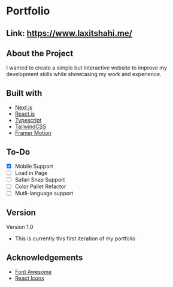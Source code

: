 # Portfolio

## Link: https://www.laxitshahi.me/

## About the Project

I wanted to create a simple but interactive website to improve my development skills while showcasing my work and experience.

## Built with

- [Next.js](https://nextjs.org/)
- [React.js](https://reactjs.org/)
- [Typescript](https://www.typescriptlang.org/)
- [TailwindCSS](https://tailwindcss.com/)
- [Framer Motion](https://www.framer.com/motion/)

## To-Do

- [x] Mobile Support
- [ ] Load in Page
- [ ] Safari Snap Support
- [ ] Color Pallet Refactor
- [ ] Mutli-language support

## Version

Version 1.0

- This is currently this first iteration of my portfolio

## Acknowledgements

- [Font Awesome](https://fontawesome.com/)
- [React Icons](https://react-icons.github.io/react-icons/search)
